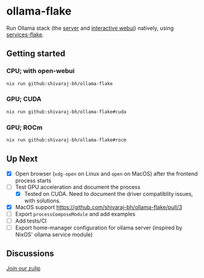 # ollama-flake

Run Ollama stack (the [server](https://github.com/ollama/ollama) and [interactive webui](https://github.com/open-webui/open-webui)) natively, using [services-flake](https://github.com/juspay/services-flake).

## Getting started

### CPU; with open-webui
```sh
nix run github:shivaraj-bh/ollama-flake
```

### GPU; CUDA
```sh
nix run github:shivaraj-bh/ollama-flake#cuda
```

### GPU; ROCm
```sh
nix run github:shivaraj-bh/ollama-flake#rocm
```

## Up Next

- [x] Open browser (`xdg-open` on Linux and `open` on MacOS) after the frontend process starts
- [ ] Test GPU acceleration and document the process
  - [x] Tested on CUDA. Need to document the driver compatiblity issues, with solutions.
- [x] MacOS support <https://github.com/shivaraj-bh/ollama-flake/pull/3>
- [ ] Export `processComposeModule` and add examples
- [ ] Add tests/CI
- [ ] Export home-manager configuration for ollama server (inspired by NixOS' ollama service module)

## Discussions

[Join our zulip](https://nixos.zulipchat.com/#narrow/stream/426237-nixify-llm)

